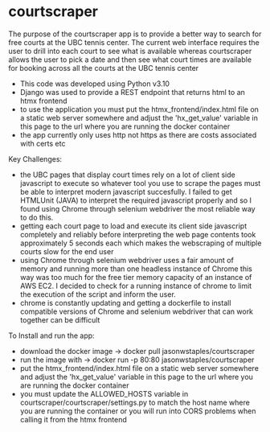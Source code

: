 # courtscraper

The purpose of the courtscraper app is to provide a better way to search for free courts at the UBC tennis center.  The current web interface requires the user to drill into each court to see what is available whereas courtscraper allows the user to pick a date and then see what court times are available for booking across all the courts at the UBC tennis center

- This code was developed using Python v3.10
- Django was used to provide a REST endpoint that returns html to an htmx frontend
- to use the application you must put the htmx_frontend/index.html file on a static web server somewhere and adjust the 'hx_get_value' variable in this page to the url where you are running the docker container
- the app currently only uses http not https as there are costs associated with certs etc

Key Challenges:
- the UBC pages that display court times rely on a lot of client side javascript to execute so whatever tool you use to scrape the pages must be able to interpret modern javascript succesfully.  I failed to get HTMLUnit (JAVA) to interpret the required javascript properly and so I found using Chrome through selenium webdriver the most reliable way to do this.
- getting each court page to load and execute its client side javascript completely and reliably before interpreting the web page contents took approximately 5 seconds each which makes the webscraping of multiple courts slow for the end user
- using Chrome through selenium webdriver uses a fair amount of memory and running more than one headless instance of Chrome this way was too much for the free tier memory capacity of an instance of AWS EC2.  I decided to check for a running instance of chrome to limit the execution of the script and inform the user.
- chrome is constantly updating and getting a dockerfile to install compatible versions of Chrome and selenium webdriver that can work together can be difficult

To Install and run the app:

- download the docker image -> docker pull jasonwstaples/courtscraper
- run the image with -> docker run -p 80:80 jasonwstaples/courtscraper
- put the htmx_frontend/index.html file on a static web server somewhere and adjust the 'hx_get_value' variable in this page to the url where you are running the docker container
- you must update the ALLOWED_HOSTS variable in courtscraper/courtscraper/settings.py to match the host name where you are running the container or you will run into CORS problems when calling it from the htmx frontend

